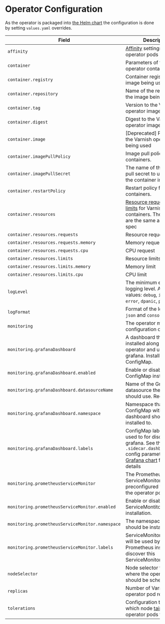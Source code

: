 # Operator Configuration

As the operator is packaged into [the Helm chart](https://helm.sh/docs/developing_charts/) the configuration is done by setting `values.yaml` overrides.

| Field                                           | Description                                                                                                                                                                                                                                                                                                                                          | Default                          |
| ----------------------------------------------- | ---------------------------------------------------------------------------------------------------------------------------------------------------------------------------------------------------------------------------------------------------------------------------------------------------------------------------------------------------- | -------------------------------- |
| `affinity`                                      | [Affinity](https://kubernetes.io/docs/concepts/configuration/assign-pod-node/#affinity-and-anti-affinity) settings for operator pods                                                                                                                                                                                                                 | `optional`                       |
| `container`                                     | Parameters of the Varnish operator container                                                                                                                                                                                                                                                                                                         |                                  |
| `container.registry`                            | Container registry for the image being used                                                                                                                                                                                                                                                                                                          | cinple                           |
| `container.repository`                          | Name of the repository for the image being used                                                                                                                                                                                                                                                                                                      | varnish-operator                 |
| `container.tag`                                 | Version to the Varnish operator image being used                                                                                                                                                                                                                                                                                                     | Latest version available         |
| `container.digest`                              | Digest to the Varnish operator image being used                                                                                                                                                                                                                                                                                                      | Latest version available         |
| `container.image`                               | [Deprecated] Path:tag to the Varnish operator image being used                                                                                                                                                                                                                                                                                       | Deprecated, not used anymore     |
| `container.imagePullPolicy`                     | Image pull policy for the containers.                                                                                                                                                                                                                                                                                                                | `Always`                         |
| `container.imagePullSecret`                     | The name of the image pull secret to use to pull the container image                                                                                                                                                                                                                                                                                 |                                  |
| `container.restartPolicy`                       | Restart policy for the containers.                                                                                                                                                                                                                                                                                                                   | `Always`                         |
| `container.resources`                           | [Resource requests and limits](https://kubernetes.io/docs/concepts/configuration/manage-compute-resources-container/#resource-requests-and-limits-of-pod-and-container) for Varnish containers. The [field specs](https://kubernetes.io/docs/reference/generated/kubernetes-api/v1.13/#resourcerequirements-v1-core) are the same as in the Pod spec |                                  |
| `container.resources.requests`                  | Resource requests                                                                                                                                                                                                                                                                                                                                    |                                  |
| `container.resources.requests.memory`           | Memory request                                                                                                                                                                                                                                                                                                                                       | `500m`                           |
| `container.resources.requests.cpu`              | CPU request                                                                                                                                                                                                                                                                                                                                          | `200Mi`                          |
| `container.resources.limits`                    | Resource limits                                                                                                                                                                                                                                                                                                                                      |                                  |
| `container.resources.limits.memory`             | Memory limit                                                                                                                                                                                                                                                                                                                                         | `500m`                           |
| `container.resources.limits.cpu`                | CPU limit                                                                                                                                                                                                                                                                                                                                            | `200Mi`                          |
| `logLevel`                                      | The minimum enabled logging level. Allowed values: `debug`, `info`, `warn`, `error`, `dpanic`, `panic`, `fatal`.                                                                                                                                                                                                                                     | `info`                           |
| `logFormat`                                     | Format of the logs. Can be `json` and `console`.                                                                                                                                                                                                                                                                                                     | `json`                           |
| `monitoring`                                    | The operator monitoring configuration object                                                                                                                                                                                                                                                                                                         |                                  |
| `monitoring.grafanaDashboard`                   | A dashboard that can be installed along with the operator and used in grafana. Installed as a ConfigMap.                                                                                                                                                                                                                                             |                                  |
| `monitoring.grafanaDashboard.enabled`           | Enable or disable the ConfigMap installation.                                                                                                                                                                                                                                                                                                        | `false`                          |
| `monitoring.grafanaDashboard.datasourceName`    | Name of the Grafana datasource the dashboard should use. Required.                                                                                                                                                                                                                                                                                   |                                  |
| `monitoring.grafanaDashboard.namespace`         | Namespace that the ConfigMap with the dashboard should be installed to.                                                                                                                                                                                                                                                                              | The same as the operator's       |
| `monitoring.grafanaDashboard.labels`            | ConfigMap labels. Can be used to for discovery by grafana. See the `.sidecar.dashboards.label` config parameter of [Grafana chart](https://github.com/helm/charts/tree/master/stable/grafana) for more details                                                                                                                                       | `{ grafana_dashboard: "1" }`     |
| `monitoring.prometheusServiceMonitor`           | The Prometheus ServiceMonitor that is preconfigured to monitors the operator pods.                                                                                                                                                                                                                                                                   |                                  |
| `monitoring.prometheusServiceMonitor.enabled`   | Enable or disable ServiceMontitor installation.                                                                                                                                                                                                                                                                                                      | `false`                          |
| `monitoring.prometheusServiceMonitor.namespace` | The namespace the it should be installed to.                                                                                                                                                                                                                                                                                                         | The same as the operator's       |
| `monitoring.prometheusServiceMonitor.labels`    | ServiceMonitor labels that will be used by Prometheus instance to discover this ServiceMonitor.                                                                                                                                                                                                                                                      | `{ operator: varnish_operator }` |
| `nodeSelector`                                  | Node selector to control where the operator pods should be scheduled                                                                                                                                                                                                                                                                                 |                                  |
| `replicas`                                      | Number of Varnish operator pod replicas                                                                                                                                                                                                                                                                                                              | 1                                |
| `tolerations`                                   | Configuration that defines which node [taints](https://kubernetes.io/docs/concepts/configuration/taint-and-toleration/) can the operator pods tolerate                                                                                                                                                                                               | `optional`                       |
